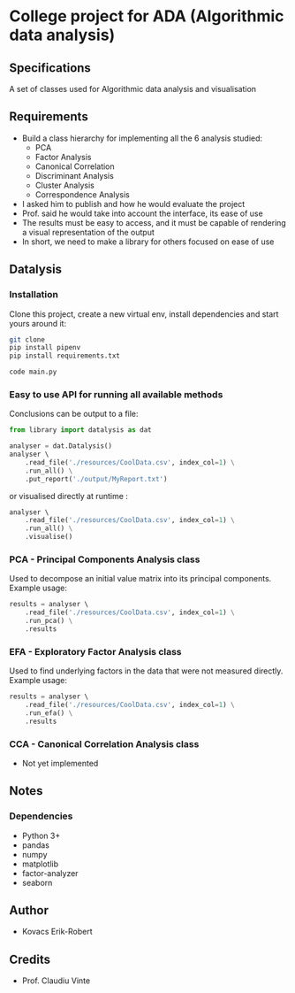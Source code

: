# College project for ADA (Algorithmic data analysis)
## Specifications
A set of classes used for Algorithmic data analysis and visualisation

## Requirements
- Build a class hierarchy for implementing all the 6 analysis studied:
  - PCA
  - Factor Analysis
  - Canonical Correlation 
  - Discriminant Analysis
  - Cluster Analysis 
  - Correspondence Analysis
- I asked him to publish and how he would evaluate the project
- Prof. said he would take into account the interface, its ease of use
- The results must be easy to access, and it must be capable of rendering a visual representation of the output
- In short, we need to make a library for others focused on ease of use

## Datalysis
### Installation
Clone this project, create a new virtual env, install dependencies and start yours around it:
```bash
git clone 
pip install pipenv
pip install requirements.txt

code main.py 
```

### Easy to use API for running all available methods
Conclusions can be output to a file:
```python
from library import datalysis as dat

analyser = dat.Datalysis()
analyser \ 
    .read_file('./resources/CoolData.csv', index_col=1) \
    .run_all() \
    .put_report('./output/MyReport.txt')
```
or visualised directly at runtime :
```python
analyser \ 
    .read_file('./resources/CoolData.csv', index_col=1) \
    .run_all() \
    .visualise()
```

### PCA - Principal Components Analysis class
Used to decompose an initial value matrix into its principal components. Example usage:
```python
results = analyser \ 
    .read_file('./resources/CoolData.csv', index_col=1) \
    .run_pca() \
    .results
```

### EFA - Exploratory Factor Analysis class
Used to find underlying factors in the data that were not measured directly. Example usage:
```python
results = analyser \ 
    .read_file('./resources/CoolData.csv', index_col=1) \
    .run_efa() \
    .results
```

### CCA - Canonical Correlation Analysis class
- Not yet implemented

## Notes
### Dependencies
- Python 3+
- pandas
- numpy
- matplotlib
- factor-analyzer
- seaborn

## Author
- Kovacs Erik-Robert

## Credits
- Prof. Claudiu Vinte
